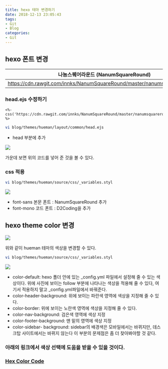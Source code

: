 ```yaml
---
title: hexo 테마 변경하기
date: 2018-12-13 23:05:43
tags:
- Git
- Blog
categories:
- Git
---
```


## hexo 폰트 변경

| 나눔스퀘어라운드 (NanumSquareRound)                          |
| ------------------------------------------------------------ |
| https://cdn.rawgit.com/innks/NanumSquareRound/master/nanumsquareround.css |

### head.ejs 수정하기

```
<%- css('https://cdn.rawgit.com/innks/NanumSquareRound/master/nanumsquareround.css') %>
```

```bash
vi blog/themes/hueman/layout/common/head.ejs
```

- head 부분에 추가

![](https://user-images.githubusercontent.com/17154958/49945337-fd1ecc80-ff2f-11e8-892f-29192aff381f.png)

가운데 보면 위의 코드를 넣어 준 것을 볼 수 있다.



### css 적용

```bash
vi blog/themes/hueman/source/css/_variables.styl
```

![](https://user-images.githubusercontent.com/17154958/49945516-6a326200-ff30-11e8-8a71-0bbd3985fd89.png)

- font-sans 본문 폰트 : NanumSquareRound 추가
- font-mono 코드 폰트 : D2Coding을 추가



## hexo theme color 변경

![](https://user-images.githubusercontent.com/17154958/49945678-c0070a00-ff30-11e8-881f-4d041926080f.png)

위와 같이 hueman 테마의 색상을 변경할 수 있다.

```bash
vi blog/themes/hueman/source/css/_variables.styl
```

![](https://user-images.githubusercontent.com/17154958/49945818-078d9600-ff31-11e8-9efe-6499c268cb6f.png)

- color-default: hexo 폴더 안에 있는 _config.yml 파일에서 설정해 줄 수 있는 색상이다.  위에 사진에 보이는 follow 부분에 나타나는 색상을 적용해 줄 수 있다, 여기서 적용하지 말고 _config.yml파일에서 바꿔준다.
- color-header-background: 위에 보이는 파란색 영역에 색상을 지정해 줄 수 있다.
- color-border: 위에 보이는 노란색 영역에 색상을 지정해 줄 수 있다.
- color-nav-background: 검은색 영역에 색상 지정
- color-footer-background: 맨 밑의 영역에 색상 지정 
- color-sidebar- background: sidebar의 배경색은 모바일에서는 바뀌지만, 데스크탑 사이트에서는 바뀌지 않는다 이 부분의 문제점은 좀 더 찾아봐야할 것 같다.



### 아래의 링크에서 색상 선택에 도움을 받을 수 있을 것이다.

### [Hex Color Code](https://www.color-hex.com/)

